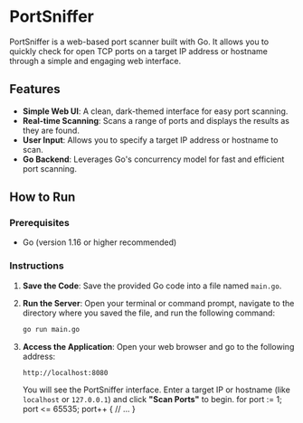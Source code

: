 # PortSniffer

PortSniffer is a web-based port scanner built with Go. It allows you to quickly check for open TCP ports on a target IP address or hostname through a simple and engaging web interface.

## Features

* **Simple Web UI**: A clean, dark-themed interface for easy port scanning.
* **Real-time Scanning**: Scans a range of ports and displays the results as they are found.
* **User Input**: Allows you to specify a target IP address or hostname to scan.
* **Go Backend**: Leverages Go's concurrency model for fast and efficient port scanning.

## How to Run

### Prerequisites

* Go (version 1.16 or higher recommended)

### Instructions

1.  **Save the Code**: Save the provided Go code into a file named `main.go`.
2.  **Run the Server**: Open your terminal or command prompt, navigate to the directory where you saved the file, and run the following command:

    ```bash
    go run main.go
    ```

3.  **Access the Application**: Open your web browser and go to the following address:

    ```
    http://localhost:8080
    ```

    You will see the PortSniffer interface. Enter a target IP or hostname (like `localhost` or `127.0.0.1`) and click **"Scan Ports"** to begin.
for port := 1; port <= 65535; port++ {
    // ...
}
